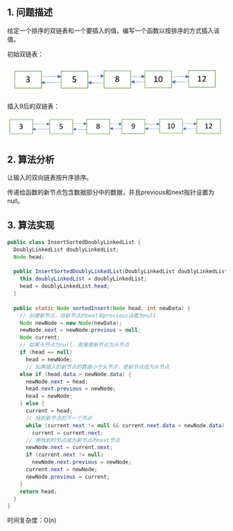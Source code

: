 ## 1. 问题描述

给定一个排序的双链表和一个要插入的值，编写一个函数以按排序的方式插入该值。

初始双链表：

<img src="../assets/InsertValue_InSortDoublyLinkedList-1.png">

插入9后的双链表：

<img src="../assets/InsertValue_InSortDoublyLinkedList-2.png">

## 2. 算法分析

让输入的双向链表按升序排序。

传递给函数的新节点包含数据部分中的数据，并且previous和next指针设置为null。

## 3. 算法实现

```java
public class InsertSortedDoublyLinkedList {
  DoublyLinkedList doublyLinkedList;
  Node head;

  public InsertSortedDoublyLinkedList(DoublyLinkedList doublyLinkedList) {
    this.doublyLinkedList = doublyLinkedList;
    head = doublyLinkedList.head;
  }

  public static Node sortedInsert(Node head, int newData) {
    // 创建新节点，将新节点的next和previous设置为null
    Node newNode = new Node(newData);
    newNode.next = newNode.previous = null;
    Node current;
    // 如果头节点为null，直接使新节点为头节点
    if (head == null)
      head = newNode;
      // 如果插入的新节点的数据小于头节点，使新节点成为头节点
    else if (head.data > newNode.data) {
      newNode.next = head;
      head.next.previous = newNode;
      head = newNode;
    } else {
      current = head;
      // 找到新节点的下一个节点
      while (current.next != null && current.next.data < newNode.data)
        current = current.next;
      // 使找到的节点成为新节点的next节点
      newNode.next = current.next;
      if (current.next != null)
        newNode.next.previous = newNode;
      current.next = newNode;
      newNode.previous = current;
    }
    return head;
  }
}
```

时间复杂度：O(n)